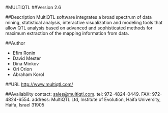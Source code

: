 #MULTIQTL
##Version
2.6

##Description
MultiQTL software integrates a broad spectrum of data mining, statistical analysis, interactive visualization and modeling tools that allow QTL analysis based on advanced and sophisticated methods for maximum extraction of the mapping information from data.

##Author
* Efim Ronin
* David Mester
* Dina Minkov
* Ori Orion
* Abraham Korol

##URL
http://www.multiqtl.com/

##Availability
contact: sales@multiqtl.com. tel: 972-4824-0449\. FAX: 972-4824-6554. address: MultiQTL Ltd, Institute of Evolution, Haifa University, Haifa, Israel 31905

